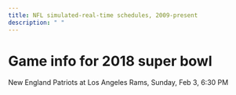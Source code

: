 ```yaml
---
title: NFL simulated-real-time schedules, 2009-present
description: " "
---
```


# Game info for 2018 super bowl

New England Patriots at Los Angeles Rams, Sunday, Feb 3, 6:30 PM

